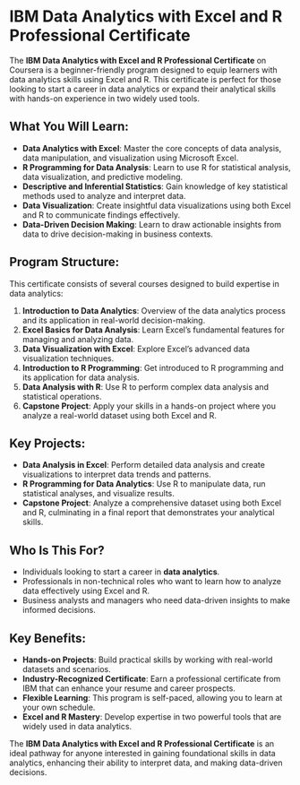 # IBM Data Analytics with Excel and R Professional Certificate

The **IBM Data Analytics with Excel and R Professional Certificate** on Coursera is a beginner-friendly program designed to equip learners with data analytics skills using Excel and R. This certificate is perfect for those looking to start a career in data analytics or expand their analytical skills with hands-on experience in two widely used tools.

## What You Will Learn:
- **Data Analytics with Excel**: Master the core concepts of data analysis, data manipulation, and visualization using Microsoft Excel.
- **R Programming for Data Analysis**: Learn to use R for statistical analysis, data visualization, and predictive modeling.
- **Descriptive and Inferential Statistics**: Gain knowledge of key statistical methods used to analyze and interpret data.
- **Data Visualization**: Create insightful data visualizations using both Excel and R to communicate findings effectively.
- **Data-Driven Decision Making**: Learn to draw actionable insights from data to drive decision-making in business contexts.

## Program Structure:
This certificate consists of several courses designed to build expertise in data analytics:
1. **Introduction to Data Analytics**: Overview of the data analytics process and its application in real-world decision-making.
2. **Excel Basics for Data Analysis**: Learn Excel’s fundamental features for managing and analyzing data.
3. **Data Visualization with Excel**: Explore Excel’s advanced data visualization techniques.
4. **Introduction to R Programming**: Get introduced to R programming and its application for data analysis.
5. **Data Analysis with R**: Use R to perform complex data analysis and statistical operations.
6. **Capstone Project**: Apply your skills in a hands-on project where you analyze a real-world dataset using both Excel and R.

## Key Projects:
- **Data Analysis in Excel**: Perform detailed data analysis and create visualizations to interpret data trends and patterns.
- **R Programming for Data Analytics**: Use R to manipulate data, run statistical analyses, and visualize results.
- **Capstone Project**: Analyze a comprehensive dataset using both Excel and R, culminating in a final report that demonstrates your analytical skills.

## Who Is This For?
- Individuals looking to start a career in **data analytics**.
- Professionals in non-technical roles who want to learn how to analyze data effectively using Excel and R.
- Business analysts and managers who need data-driven insights to make informed decisions.

## Key Benefits:
- **Hands-on Projects**: Build practical skills by working with real-world datasets and scenarios.
- **Industry-Recognized Certificate**: Earn a professional certificate from IBM that can enhance your resume and career prospects.
- **Flexible Learning**: This program is self-paced, allowing you to learn at your own schedule.
- **Excel and R Mastery**: Develop expertise in two powerful tools that are widely used in data analytics.

The **IBM Data Analytics with Excel and R Professional Certificate** is an ideal pathway for anyone interested in gaining foundational skills in data analytics, enhancing their ability to interpret data, and making data-driven decisions.
